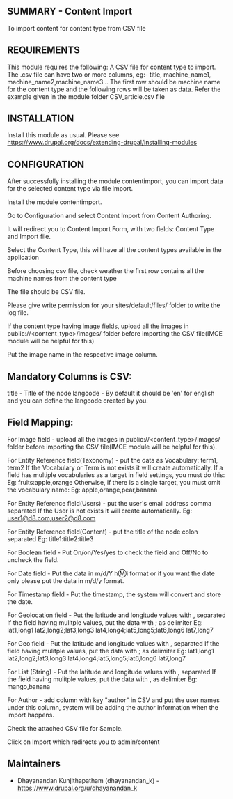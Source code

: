 ## SUMMARY - Content Import

To import content for content type from CSV file

## REQUIREMENTS

This module requires the following:
A CSV file for content type to import.
The .csv file can have two or more columns,
eg:- title, machine_name1, machine_name2,machine_name3...
The first row should be machine name for the content type
and the following rows will be taken as data.
Refer the example given in the module folder CSV_article.csv file

## INSTALLATION

Install this module as usual. Please see
<https://www.drupal.org/docs/extending-drupal/installing-modules>


## CONFIGURATION


After successfully installing the module contentimport, 
you can import data for the selected content type via 
file import.

Install the module contentimport.

Go to Configuration and select Content Import from 
Content Authoring.
 
It will redirect you to Content Import Form, with two 
fields: Content Type and Import file.

Select the Content Type, this will have all the content types
available in the application

Before choosing csv file, check weather the first row contains 
all the machine names from the content type

The file should be CSV file.

Please give write permission for your sites/default/files/ folder 
to write the log file.

If the content type having image fields, upload all the images 
in public://<content_type>/images/ folder before importing 
the CSV file(IMCE module will be helpful for this)

Put the image name in the respective image column.

## Mandatory Columns is CSV:

title - Title of the node
langcode - By default it should be 'en' for english and 
		you can define the langcode created by you.

## Field Mapping:

For Image field - upload all the images
	in public://<content_type>/images/ folder before importing
	the CSV file(IMCE module will be helpful for this).

For Entity Reference field(Taxonomy) - put the data as Vocabulary: term1, term2
	If the Vocabulary or Term is not exists it will create automatically.
	If a field has multiple vocabularies as a target in field settings, you must
	do this:
	Eg: fruits:apple,orange
	Otherwise, if there is a single target, you must omit the vocabulary name:
	Eg: apple,orange,pear,banana

For Entity Reference field(Users) - put the user's email address 
	comma separated 
	If the User is not exists it will create automatically.
	Eg: user1@d8.com,user2@d8.com

For Entity Reference field(Content) - put the title of the node 
	colon separated 
	Eg: title1:title2:title3	

For Boolean field - Put On/on/Yes/yes to check the field and Off/No to uncheck 
	the	field.

For Date field - Put the data in m/d/Y h:m:i format or if you want the date only
	please put the data in m/d/y format.

For Timestamp field - Put the timestamp, the system will convert and store 
	the date.

For Geolocation field - Put the latitude and longitude values with , separated
	If the field having mulitple values, put the data with ; as delimiter
	Eg: lat1,long1
		lat2,long2;lat3,long3
		lat4,long4;lat5,long5;lat6,long6
		lat7,long7

For Geo field - Put the latitude and longitude values with , separated
	If the field having mulitple values, put the data with ; as delimiter
	Eg: lat1,long1
		lat2,long2;lat3,long3
		lat4,long4;lat5,long5;lat6,long6
		lat7,long7

For List (String) - Put the latitude and longitude values with , separated
	If the field having mulitple values, put the data with , as delimiter
	Eg: mango,banana

For Author - add column with key "author" in CSV and put the user names under 
  this column, system will be adding the author information when the import
  happens.

Check the attached CSV file for Sample.

Click on Import which redirects you to admin/content


## Maintainers

- Dhayanandan Kunjithapatham (dhayanandan_k) - <https://www.drupal.org/u/dhayanandan_k>